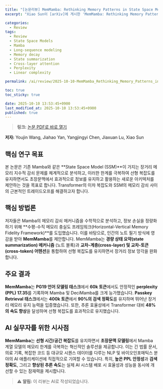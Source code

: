 ```yaml
---
title: "[논문리뷰] MemMamba: Rethinking Memory Patterns in State Space Model"
excerpt: "Xiao Sun이 [arXiv]에 게시한 'MemMamba: Rethinking Memory Patterns in State Space Model' 논문에 대한 자세한 리뷰입니다."

categories:
  - Review
tags:
  - Review
  - State Space Models
  - Mamba
  - Long-sequence modeling
  - Memory decay
  - State summarization
  - Cross-layer attention
  - Perplexity
  - Linear complexity

permalink: /ai/review/2025-10-10-MemMamba_Rethinking_Memory_Patterns_in_State_Space_Model/

toc: true
toc_sticky: true

date: 2025-10-10 13:53:45+0900
last_modified_at: 2025-10-10 13:53:45+0900
published: true
---
```

> **링크:** [논문 PDF로 바로 열기](https://arxiv.org/abs/2510.03279)

**저자:** Youjin Wang, Jiahao Yan, Yangjingyi Chen, Jiaxuan Lu, Xiao Sun



## 핵심 연구 목표
본 논문은 기존 Mamba와 같은 **State Space Model (SSM)**이 가지는 장거리 메모리 지수적 감쇠 문제를 체계적으로 분석하고, 이러한 한계를 극복하여 선형 복잡도를 유지하면서도 초장문맥에서 효과적으로 정보를 유지하고 활용하는 새로운 아키텍처를 제안하는 것을 목표로 합니다. Transformer의 이차 복잡도와 SSM의 메모리 감쇠 사이의 근본적인 트레이드오프를 해결하고자 합니다.

## 핵심 방법론
저자들은 Mamba의 메모리 감쇠 메커니즘을 수학적으로 분석하고, 정보 손실을 정량화하기 위해 **수평-수직 메모리 충실도 프레임워크(Horizontal-Vertical Memory Fidelity Framework)**를 도입했습니다. 이를 바탕으로, 인간의 노트 필기 방식에 영감을 받아 **MemMamba**를 제안합니다. MemMamba는 **경량 상태 요약(state summarization) 메커니즘** (노트 블록)과 **교차-계층(cross-layer) 및 교차-토큰(cross-token) 어텐션**을 통합하여 선형 복잡도를 유지하면서 장거리 정보 망각을 완화합니다.

## 주요 결과
**MemMamba**는 **PG19 언어 모델링 태스크**에서 **60k 토큰**에서도 안정적인 **perplexity (PPL) 17.35**를 기록하며 Mamba 및 DeciMamba를 크게 능가했습니다. **Passkey Retrieval 태스크**에서는 **400k 토큰**에서 **90%의 검색 정확도**를 유지하며 뛰어난 장거리 메모리 유지 능력을 입증했습니다. 또한, 추론 효율성에서 Transformer 대비 **48%의 속도 향상**을 달성하며 선형 복잡도를 효과적으로 유지했습니다.

## AI 실무자를 위한 시사점
**MemMamba**는 **선형 시간/공간 복잡도**를 유지하면서 **초장문맥 모델링**에서 Mamba 계열 모델의 메모리 한계를 극복하는 혁신적인 솔루션을 제공합니다. 이는 긴 법률 문서, 의료 기록, 복잡한 코드 등 대규모 시퀀스 데이터를 다루는 NLP 및 바이오인포매틱스 분야의 AI 애플리케이션에 직접적으로 기여할 수 있습니다. 특히, **높은 PPL 안정성**과 **검색 정확도**, 그리고 **향상된 추론 속도**는 실제 AI 시스템 배포 시 효율성과 성능을 동시에 개선할 수 있는 잠재력을 제시합니다.

> ⚠️ **알림:** 이 리뷰는 AI로 작성되었습니다.